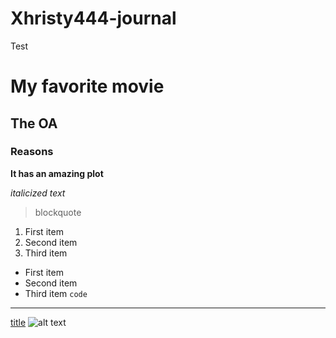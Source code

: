 # Xhristy444-journal
Test

# My favorite movie
## The OA  
### Reasons
**It has an amazing plot**

*italicized text*
> blockquote
1. First item
2. Second item
3. Third item
- First item
- Second item
- Third item
`code`
---
[title](https://www.example.com)
![alt text](image.jpg)
